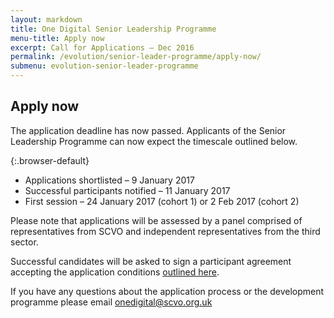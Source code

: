 ```yaml
---
layout: markdown
title: One Digital Senior Leadership Programme
menu-title: Apply now
excerpt: Call for Applications – Dec 2016
permalink: /evolution/senior-leader-programme/apply-now/
submenu: evolution-senior-leader-programme
---
```


## Apply now

The application deadline has now passed. Applicants of the Senior Leadership Programme can now expect the timescale outlined below.

{:.browser-default}
* Applications shortlisted – 9 January 2017
* Successful participants notified – 11 January 2017
* First session – 24 January 2017 (cohort 1) or 2 Feb 2017 (cohort 2)

Please note that applications will be assessed by a panel comprised of representatives from SCVO and independent representatives from the third sector.

Successful candidates will be asked to sign a participant agreement accepting the application conditions [outlined here](evolution/senior-leader-programme/application-criteria).

If you have any questions about the application process or the development programme please email [onedigital@scvo.org.uk](mailto:onedigital@scvo.org.uk)
